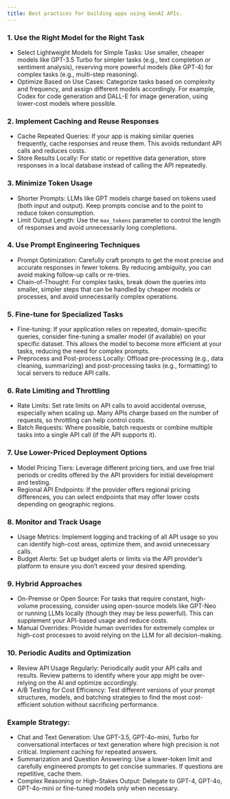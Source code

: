 ```yaml
---
title: Best practices for building apps using GenAI APIs.
---
```

### 1. Use the Right Model for the Right Task

- Select Lightweight Models for Simple Tasks: Use smaller, cheaper models like GPT-3.5 Turbo for simpler tasks (e.g., text completion or sentiment analysis), reserving more powerful models (like GPT-4) for complex tasks (e.g., multi-step reasoning).
- Optimize Based on Use Cases: Categorize tasks based on complexity and frequency, and assign different models accordingly. For example, Codex for code generation and DALL-E for image generation, using lower-cost models where possible.

### 2. Implement Caching and Reuse Responses

- Cache Repeated Queries: If your app is making similar queries frequently, cache responses and reuse them. This avoids redundant API calls and reduces costs.
- Store Results Locally: For static or repetitive data generation, store responses in a local database instead of calling the API repeatedly.

### 3. Minimize Token Usage

- Shorter Prompts: LLMs like GPT models charge based on tokens used (both input and output). Keep prompts concise and to the point to reduce token consumption.
- Limit Output Length: Use the `max_tokens` parameter to control the length of responses and avoid unnecessarily long completions.

### 4. Use Prompt Engineering Techniques

- Prompt Optimization: Carefully craft prompts to get the most precise and accurate responses in fewer tokens. By reducing ambiguity, you can avoid making follow-up calls or re-tries.
- Chain-of-Thought: For complex tasks, break down the queries into smaller, simpler steps that can be handled by cheaper models or processes, and avoid unnecessarily complex operations.

### 5. Fine-tune for Specialized Tasks

- Fine-tuning: If your application relies on repeated, domain-specific queries, consider fine-tuning a smaller model (if available) on your specific dataset. This allows the model to become more efficient at your tasks, reducing the need for complex prompts.
- Preprocess and Post-process Locally: Offload pre-processing (e.g., data cleaning, summarizing) and post-processing tasks (e.g., formatting) to local servers to reduce API calls.

### 6. Rate Limiting and Throttling

- Rate Limits: Set rate limits on API calls to avoid accidental overuse, especially when scaling up. Many APIs charge based on the number of requests, so throttling can help control costs.
- Batch Requests: Where possible, batch requests or combine multiple tasks into a single API call (if the API supports it).

### 7. Use Lower-Priced Deployment Options

- Model Pricing Tiers: Leverage different pricing tiers, and use free trial periods or credits offered by the API providers for initial development and testing.
- Regional API Endpoints: If the provider offers regional pricing differences, you can select endpoints that may offer lower costs depending on geographic regions.

### 8. Monitor and Track Usage

- Usage Metrics: Implement logging and tracking of all API usage so you can identify high-cost areas, optimize them, and avoid unnecessary calls.
- Budget Alerts: Set up budget alerts or limits via the API provider’s platform to ensure you don’t exceed your desired spending.

### 9. Hybrid Approaches

- On-Premise or Open Source: For tasks that require constant, high-volume processing, consider using open-source models like GPT-Neo or running LLMs locally (though they may be less powerful). This can supplement your API-based usage and reduce costs.
- Manual Overrides: Provide human overrides for extremely complex or high-cost processes to avoid relying on the LLM for all decision-making.

### 10. Periodic Audits and Optimization

- Review API Usage Regularly: Periodically audit your API calls and results. Review patterns to identify where your app might be over-relying on the AI and optimize accordingly.
- A/B Testing for Cost Efficiency: Test different versions of your prompt structures, models, and batching strategies to find the most cost-efficient solution without sacrificing performance.

### Example Strategy:

- Chat and Text Generation: Use GPT-3.5, GPT-4o-mini, Turbo for conversational interfaces or text generation where high precision is not critical. Implement caching for repeated answers.
- Summarization and Question Answering: Use a lower-token limit and carefully engineered prompts to get concise summaries. If questions are repetitive, cache them.
- Complex Reasoning or High-Stakes Output: Delegate to GPT-4, GPT-4o, GPT-4o-mini or fine-tuned models only when necessary.

